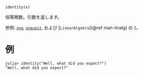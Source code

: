 ```
identity(x)
```

恒等関数。引数を返します。

参照: [`one`](@ref), [`oneunit`](@ref), および [`LinearAlgebra`](@ref man-linalg) の `I`。

# 例

```jldoctest
julia> identity("Well, what did you expect?")
"Well, what did you expect?"
```
